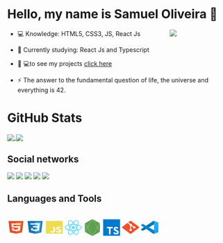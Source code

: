 # Hello, my name is Samuel Oliveira 👤   
 
<img align="right" width="130" src="https://media.giphy.com/media/du3J3cXyzhj75IOgvA/giphy.gif">

* 💻 Knowledge: HTML5, CSS3, JS, React Js

* 🌱 Currently studying: React Js and Typescript

* 👨 💻to see my projects <a href="https://github.com/SamuelOliveiraa?tab=repositories">click here</a>

* ⚡ The answer to the fundamental question of life, the universe and everything is 42.


 <div>
  <h1> GitHub Stats </h1>
  <a href="https://github.com/samueloliveiraa/github-readme-stats">
    <img height=200 align="center" src="https://github-readme-stats.vercel.app/api?username=samueloliveiraa&rank_icon=github&theme=dark#gh-dark-mode-only"/>
  </a>
  <a href="https://github.com/samueloliveiraa/convoychat">
    <img height=200 align="center" src="https://github-readme-stats.vercel.app/api/top-langs?username=samueloliveiraa&layout=compact&langs_count=8&card_width=300&theme=dark#gh-dark-mode-only&rank_icon=github" />
  </a>
</div>
 
  ## Social networks
 
 <div> 
    <a href = "mailto:oliveira_samuel14@hotmail.com"><img src="https://img.shields.io/badge/Microsoft_Outlook-0078D4?style=for-the-badge&logo=microsoft-outlook&logoColor=white" target="_blank"></a>
    <a href = "mailto:oliveira.samuel1412@gmail.com"><img src="https://img.shields.io/badge/Gmail-D14836?style=for-the-badge&logo=gmail&logoColor=white" target="_blank"></a>
    <a href="https://www.linkedin.com/in/samuel-oliveira-de-ara%C3%BAjo-473254191/" target="_blank"><img src="https://img.shields.io/badge/-LinkedIn-%230077B5?style=for-the-badge&logo=linkedin&logoColor=white" target="_blank"></a>
    <a href="https://www.instagram.com/samuka.oliveira0/" target="_blank"><img src="https://img.shields.io/badge/-Instagram-%23E4405F?style=for-the-badge&logo=instagram&logoColor=white" target="_blank"></a>  
    <a href="https://discord.com/channels/@me5" target="_blank"><img src="https://img.shields.io/badge/Discord-7289DA?style=for-the-badge&logo=discord&logoColor=white" target="_blank"></a> 
 
 </div>
 
## Languages and Tools
 
<div style="display: inline_block"><br>
  <img align="center" alt="Samu-HTML" height="30" width="40" src="https://raw.githubusercontent.com/devicons/devicon/master/icons/html5/html5-original.svg">
  <img align="center" alt="Samu-CSS" height="30" width="40" src="https://raw.githubusercontent.com/devicons/devicon/master/icons/css3/css3-original.svg">
  <img align="center" alt="Samu-Js" height="30" width="40" src="https://raw.githubusercontent.com/devicons/devicon/master/icons/javascript/javascript-plain.svg">
  <img align="center" alt="Samu-React" height="39" width="40" src="https://github.com/devicons/devicon/blob/master/icons/react/react-original.svg">
  <img align="center" alt="Samu-Node" height="39" width="40" src="https://github.com/devicons/devicon/blob/master/icons/nodejs/nodejs-plain.svg">
  <img align="center" alt="Samu-Ts" height="39" width="40" src="https://github.com/devicons/devicon/blob/master/icons/typescript/typescript-plain.svg">
  <img align="center" alt="Samu-Git" height="30"  width="40" src="https://github.com/devicons/devicon/blob/master/icons/git/git-original.svg">
  <img align="center" alt="Samu-VsCode" height="30"  width="40" src="https://github.com/devicons/devicon/blob/master/icons/vscode/vscode-original.svg">
</div> 

                         
